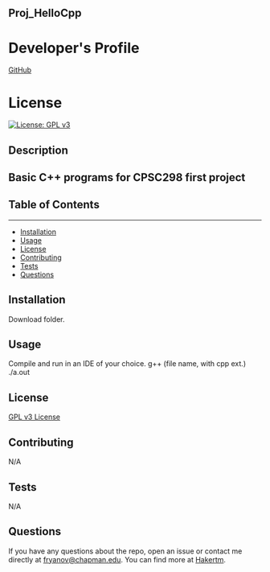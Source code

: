 
## Proj_HelloCpp

# Developer's Profile
[GitHub](https://github.com/Hakertm)
# License 
[![License: GPL v3](https://img.shields.io/badge/License-GPLv3-blue.svg)](https://www.gnu.org/licenses/gpl-3.0)

## Description 
Basic C++ programs for CPSC298 first project
------------------
## Table of Contents
-------------------
* [Installation](#installation)
* [Usage](#usage)
* [License](#license)
* [Contributing](#contributing)
* [Tests](#tests)
* [Questions](#questions)

## Installation 
Download folder.


## Usage 
Compile and run in an IDE of your choice.
g++ (file name, with cpp ext.) ./a.out

## License 
[GPL v3 License](https://www.gnu.org/licenses/gpl-3.0)


## Contributing 
N/A

## Tests
N/A


## Questions 
If you have any questions about the repo, open an issue or contact me directly
at fryanov@chapman.edu. You can find more at [Hakertm](https://github.com/Hakertm). 
        
